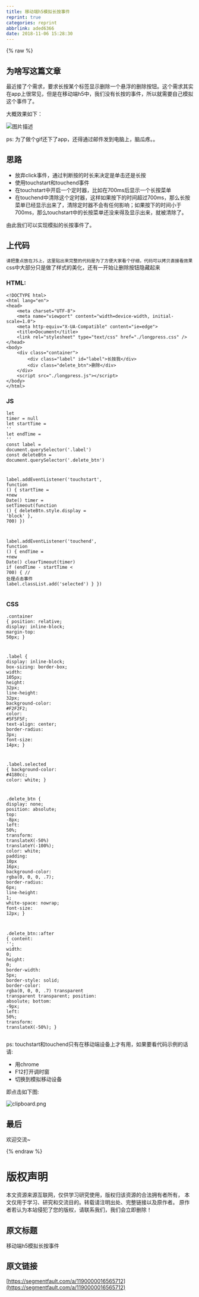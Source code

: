 ```yaml
---
title: 移动端h5模拟长按事件
reprint: true
categories: reprint
abbrlink: aded6366
date: 2018-11-06 15:28:30
---
```


{% raw %}
<h2 id="articleHeader0">&#x4E3A;&#x5565;&#x5199;&#x8FD9;&#x7BC7;&#x6587;&#x7AE0;</h2><p>&#x6700;&#x8FD1;&#x63A5;&#x4E86;&#x4E2A;&#x9700;&#x6C42;&#xFF0C;&#x8981;&#x6C42;&#x957F;&#x6309;&#x67D0;&#x4E2A;&#x6807;&#x7B7E;&#x663E;&#x793A;&#x5220;&#x9664;&#x4E00;&#x4E2A;&#x60AC;&#x6D6E;&#x7684;&#x5220;&#x9664;&#x6309;&#x94AE;&#x3002;&#x8FD9;&#x4E2A;&#x9700;&#x6C42;&#x5176;&#x5B9E;&#x5728;app&#x4E0A;&#x5F88;&#x5E38;&#x89C1;&#xFF0C;&#x4F46;&#x662F;&#x5728;&#x79FB;&#x52A8;&#x7AEF;h5&#x4E2D;&#xFF0C;&#x6211;&#x4EEC;&#x6CA1;&#x6709;&#x957F;&#x6309;&#x7684;&#x4E8B;&#x4EF6;&#xFF0C;&#x6240;&#x4EE5;&#x5C31;&#x9700;&#x8981;&#x81EA;&#x5DF1;&#x6A21;&#x62DF;&#x8FD9;&#x4E2A;&#x4E8B;&#x4EF6;&#x4E86;&#x3002;</p><p>&#x5927;&#x6982;&#x6548;&#x679C;&#x5982;&#x4E0B;&#xFF1A;</p><p><span class="img-wrap"><img data-src="/img/bVbhFBD?w=480&amp;h=853" src="https://static.alili.tech/img/bVbhFBD?w=480&amp;h=853" alt="&#x56FE;&#x7247;&#x63CF;&#x8FF0;" title="&#x56FE;&#x7247;&#x63CF;&#x8FF0;" style="cursor:pointer;display:inline"></span></p><p>ps: &#x4E3A;&#x4E86;&#x505A;&#x4E2A;gif&#x8FD8;&#x4E0B;&#x4E86;app&#xFF0C;&#x8FD8;&#x5F97;&#x901A;&#x8FC7;&#x90AE;&#x4EF6;&#x53D1;&#x5230;&#x7535;&#x8111;&#x4E0A;&#xFF0C;&#x8111;&#x74DC;&#x75BC;&#x3002;&#x3002;</p><h2 id="articleHeader1">&#x601D;&#x8DEF;</h2><ul><li>&#x653E;&#x5F03;click&#x4E8B;&#x4EF6;&#xFF0C;&#x901A;&#x8FC7;&#x5224;&#x65AD;&#x6309;&#x7684;&#x65F6;&#x957F;&#x6765;&#x51B3;&#x5B9A;&#x662F;&#x5355;&#x51FB;&#x8FD8;&#x662F;&#x957F;&#x6309;</li><li>&#x4F7F;&#x7528;touchstart&#x548C;touchend&#x4E8B;&#x4EF6;</li><li>&#x5728;touchstart&#x4E2D;&#x5F00;&#x542F;&#x4E00;&#x4E2A;&#x5B9A;&#x65F6;&#x5668;&#xFF0C;&#x6BD4;&#x5982;&#x5728;700ms&#x540E;&#x663E;&#x793A;&#x4E00;&#x4E2A;&#x957F;&#x6309;&#x83DC;&#x5355;</li><li>&#x5728;touchend&#x4E2D;&#x6E05;&#x9664;&#x8FD9;&#x4E2A;&#x5B9A;&#x65F6;&#x5668;&#xFF0C;&#x8FD9;&#x6837;&#x5982;&#x679C;&#x6309;&#x4E0B;&#x7684;&#x65F6;&#x95F4;&#x8D85;&#x8FC7;700ms&#xFF0C;&#x90A3;&#x4E48;&#x957F;&#x6309;&#x83DC;&#x5355;&#x5DF2;&#x7ECF;&#x663E;&#x793A;&#x51FA;&#x6765;&#x4E86;&#xFF0C;&#x6E05;&#x9664;&#x5B9A;&#x65F6;&#x5668;&#x4E0D;&#x4F1A;&#x6709;&#x4EFB;&#x4F55;&#x5F71;&#x54CD;&#xFF1B;&#x5982;&#x679C;&#x6309;&#x4E0B;&#x7684;&#x65F6;&#x95F4;&#x5C0F;&#x4E8E;700ms&#xFF0C;&#x90A3;&#x4E48;touchstart&#x4E2D;&#x7684;&#x957F;&#x6309;&#x83DC;&#x5355;&#x8FD8;&#x6CA1;&#x6765;&#x5F97;&#x53CA;&#x663E;&#x793A;&#x51FA;&#x6765;&#xFF0C;&#x5C31;&#x88AB;&#x6E05;&#x9664;&#x4E86;&#x3002;</li></ul><p>&#x7531;&#x6B64;&#x6211;&#x4EEC;&#x53EF;&#x4EE5;&#x5B9E;&#x73B0;&#x6A21;&#x62DF;&#x7684;&#x957F;&#x6309;&#x4E8B;&#x4EF6;&#x4E86;&#x3002;</p><h2 id="articleHeader2">&#x4E0A;&#x4EE3;&#x7801;</h2><p><code>&#x8BF7;&#x628A;&#x91CD;&#x70B9;&#x653E;&#x5728;JS&#x4E0A;&#xFF0C;&#x8FD9;&#x91CC;&#x8D34;&#x51FA;&#x6765;&#x5B8C;&#x6574;&#x7684;&#x4EE3;&#x7801;&#x662F;&#x4E3A;&#x4E86;&#x65B9;&#x4FBF;&#x5927;&#x5BB6;&#x770B;&#x4E2A;&#x4ED4;&#x7EC6;&#xFF0C;&#x4EE3;&#x7801;&#x53EF;&#x4EE5;&#x62F7;&#x8D1D;&#x76F4;&#x63A5;&#x770B;&#x6548;&#x679C;</code><br>css&#x4E2D;&#x5927;&#x90E8;&#x5206;&#x53EA;&#x662F;&#x505A;&#x4E86;&#x6837;&#x5F0F;&#x7684;&#x7F8E;&#x5316;&#xFF0C;&#x8FD8;&#x6709;&#x4E00;&#x5F00;&#x59CB;&#x8BA9;&#x5220;&#x9664;&#x6309;&#x94AE;&#x9690;&#x85CF;&#x8D77;&#x6765;</p><h3 id="articleHeader3">HTML:</h3><div class="widget-codetool" style="display:none"><div class="widget-codetool--inner"><span class="selectCode code-tool" data-toggle="tooltip" data-placement="top" title="" data-original-title="&#x5168;&#x9009;"></span> <span type="button" class="copyCode code-tool" data-toggle="tooltip" data-placement="top" data-clipboard-text="&lt;!DOCTYPE html&gt;
&lt;html lang=&quot;en&quot;&gt;
&lt;head&gt;
    &lt;meta charset=&quot;UTF-8&quot;&gt;
    &lt;meta name=&quot;viewport&quot; content=&quot;width=device-width, initial-scale=1.0&quot;&gt;
    &lt;meta http-equiv=&quot;X-UA-Compatible&quot; content=&quot;ie=edge&quot;&gt;
    &lt;title&gt;Document&lt;/title&gt;
    &lt;link rel=&quot;stylesheet&quot; type=&quot;text/css&quot; href=&quot;./longpress.css&quot; /&gt;
&lt;/head&gt;
&lt;body&gt;
    &lt;div class=&quot;container&quot;&gt;
        &lt;div class=&quot;label&quot; id=&quot;label&quot;&gt;&#x957F;&#x6309;&#x6211;&lt;/div&gt;
        &lt;div class=&quot;delete_btn&quot;&gt;&#x5220;&#x9664;&lt;/div&gt;
    &lt;/div&gt;
    &lt;script src=&quot;./longpress.js&quot;&gt;&lt;/script&gt;
&lt;/body&gt;
&lt;/html&gt;" title="" data-original-title="&#x590D;&#x5236;"></span> <span type="button" class="saveToNote code-tool" data-toggle="tooltip" data-placement="top" title="" data-original-title="&#x653E;&#x8FDB;&#x7B14;&#x8BB0;"></span></div></div><pre class="hljs xml"><code><span class="hljs-meta">&lt;!DOCTYPE html&gt;</span>
<span class="hljs-tag">&lt;<span class="hljs-name">html</span> <span class="hljs-attr">lang</span>=<span class="hljs-string">&quot;en&quot;</span>&gt;</span>
<span class="hljs-tag">&lt;<span class="hljs-name">head</span>&gt;</span>
    <span class="hljs-tag">&lt;<span class="hljs-name">meta</span> <span class="hljs-attr">charset</span>=<span class="hljs-string">&quot;UTF-8&quot;</span>&gt;</span>
    <span class="hljs-tag">&lt;<span class="hljs-name">meta</span> <span class="hljs-attr">name</span>=<span class="hljs-string">&quot;viewport&quot;</span> <span class="hljs-attr">content</span>=<span class="hljs-string">&quot;width=device-width, initial-scale=1.0&quot;</span>&gt;</span>
    <span class="hljs-tag">&lt;<span class="hljs-name">meta</span> <span class="hljs-attr">http-equiv</span>=<span class="hljs-string">&quot;X-UA-Compatible&quot;</span> <span class="hljs-attr">content</span>=<span class="hljs-string">&quot;ie=edge&quot;</span>&gt;</span>
    <span class="hljs-tag">&lt;<span class="hljs-name">title</span>&gt;</span>Document<span class="hljs-tag">&lt;/<span class="hljs-name">title</span>&gt;</span>
    <span class="hljs-tag">&lt;<span class="hljs-name">link</span> <span class="hljs-attr">rel</span>=<span class="hljs-string">&quot;stylesheet&quot;</span> <span class="hljs-attr">type</span>=<span class="hljs-string">&quot;text/css&quot;</span> <span class="hljs-attr">href</span>=<span class="hljs-string">&quot;./longpress.css&quot;</span> /&gt;</span>
<span class="hljs-tag">&lt;/<span class="hljs-name">head</span>&gt;</span>
<span class="hljs-tag">&lt;<span class="hljs-name">body</span>&gt;</span>
    <span class="hljs-tag">&lt;<span class="hljs-name">div</span> <span class="hljs-attr">class</span>=<span class="hljs-string">&quot;container&quot;</span>&gt;</span>
        <span class="hljs-tag">&lt;<span class="hljs-name">div</span> <span class="hljs-attr">class</span>=<span class="hljs-string">&quot;label&quot;</span> <span class="hljs-attr">id</span>=<span class="hljs-string">&quot;label&quot;</span>&gt;</span>&#x957F;&#x6309;&#x6211;<span class="hljs-tag">&lt;/<span class="hljs-name">div</span>&gt;</span>
        <span class="hljs-tag">&lt;<span class="hljs-name">div</span> <span class="hljs-attr">class</span>=<span class="hljs-string">&quot;delete_btn&quot;</span>&gt;</span>&#x5220;&#x9664;<span class="hljs-tag">&lt;/<span class="hljs-name">div</span>&gt;</span>
    <span class="hljs-tag">&lt;/<span class="hljs-name">div</span>&gt;</span>
    <span class="hljs-tag">&lt;<span class="hljs-name">script</span> <span class="hljs-attr">src</span>=<span class="hljs-string">&quot;./longpress.js&quot;</span>&gt;</span><span class="undefined"></span><span class="hljs-tag">&lt;/<span class="hljs-name">script</span>&gt;</span>
<span class="hljs-tag">&lt;/<span class="hljs-name">body</span>&gt;</span>
<span class="hljs-tag">&lt;/<span class="hljs-name">html</span>&gt;</span></code></pre><h3 id="articleHeader4">JS</h3><div class="widget-codetool" style="display:none"><div class="widget-codetool--inner"><span class="selectCode code-tool" data-toggle="tooltip" data-placement="top" title="" data-original-title="&#x5168;&#x9009;"></span> <span type="button" class="copyCode code-tool" data-toggle="tooltip" data-placement="top" data-clipboard-text="let timer = null
let startTime = &apos;&apos;
let endTime = &apos;&apos;
const label = document.querySelector(&apos;.label&apos;)
const deleteBtn = document.querySelector(&apos;.delete_btn&apos;)

label.addEventListener(&apos;touchstart&apos;, function () {
  startTime = +new Date()
  timer = setTimeout(function () {
    deleteBtn.style.display = &apos;block&apos;
  }, 700)
})

label.addEventListener(&apos;touchend&apos;, function () {
  endTime = +new Date()
  clearTimeout(timer)
  if (endTime - startTime &lt; 700) {
    // &#x5904;&#x7406;&#x70B9;&#x51FB;&#x4E8B;&#x4EF6;
    label.classList.add(&apos;selected&apos;)
  }
})
" title="" data-original-title="&#x590D;&#x5236;"></span> <span type="button" class="saveToNote code-tool" data-toggle="tooltip" data-placement="top" title="" data-original-title="&#x653E;&#x8FDB;&#x7B14;&#x8BB0;"></span></div></div><pre class="hljs javascript"><code><span class="hljs-keyword">let</span> timer = <span class="hljs-literal">null</span>
<span class="hljs-keyword">let</span> startTime = <span class="hljs-string">&apos;&apos;</span>
<span class="hljs-keyword">let</span> endTime = <span class="hljs-string">&apos;&apos;</span>
<span class="hljs-keyword">const</span> label = <span class="hljs-built_in">document</span>.querySelector(<span class="hljs-string">&apos;.label&apos;</span>)
<span class="hljs-keyword">const</span> deleteBtn = <span class="hljs-built_in">document</span>.querySelector(<span class="hljs-string">&apos;.delete_btn&apos;</span>)

label.addEventListener(<span class="hljs-string">&apos;touchstart&apos;</span>, <span class="hljs-function"><span class="hljs-keyword">function</span> (<span class="hljs-params"></span>) </span>{
  startTime = +<span class="hljs-keyword">new</span> <span class="hljs-built_in">Date</span>()
  timer = setTimeout(<span class="hljs-function"><span class="hljs-keyword">function</span> (<span class="hljs-params"></span>) </span>{
    deleteBtn.style.display = <span class="hljs-string">&apos;block&apos;</span>
  }, <span class="hljs-number">700</span>)
})

label.addEventListener(<span class="hljs-string">&apos;touchend&apos;</span>, <span class="hljs-function"><span class="hljs-keyword">function</span> (<span class="hljs-params"></span>) </span>{
  endTime = +<span class="hljs-keyword">new</span> <span class="hljs-built_in">Date</span>()
  clearTimeout(timer)
  <span class="hljs-keyword">if</span> (endTime - startTime &lt; <span class="hljs-number">700</span>) {
    <span class="hljs-comment">// &#x5904;&#x7406;&#x70B9;&#x51FB;&#x4E8B;&#x4EF6;</span>
    label.classList.add(<span class="hljs-string">&apos;selected&apos;</span>)
  }
})
</code></pre><h3 id="articleHeader5">CSS</h3><div class="widget-codetool" style="display:none"><div class="widget-codetool--inner"><span class="selectCode code-tool" data-toggle="tooltip" data-placement="top" title="" data-original-title="&#x5168;&#x9009;"></span> <span type="button" class="copyCode code-tool" data-toggle="tooltip" data-placement="top" data-clipboard-text=".container {
    position: relative;
    display: inline-block;
    margin-top: 50px;
}

.label {
    display: inline-block;
    box-sizing: border-box;
    width: 105px;
    height: 32px;
    line-height: 32px;
    background-color: #F2F2F2;
    color: #5F5F5F;
    text-align: center;
    border-radius: 3px;
    font-size: 14px;
}

.label.selected {
    background-color: #4180cc;
    color: white;
}

.delete_btn {
    display: none;
    position: absolute;
    top: -8px;
    left: 50%;
    transform: translateX(-50%) translateY(-100%);
    color: white;
    padding: 10px 16px;
    background-color: rgba(0, 0, 0, .7);
    border-radius: 6px;
    line-height: 1;
    white-space: nowrap;
    font-size: 12px;
}

.delete_btn::after {
    content: &apos;&apos;;
    width: 0;
    height: 0;
    border-width: 5px;
    border-style: solid;
    border-color: rgba(0, 0, 0, .7) transparent transparent transparent;
    position: absolute;
    bottom: -9px;
    left: 50%;
    transform: translateX(-50%);
}
" title="" data-original-title="&#x590D;&#x5236;"></span> <span type="button" class="saveToNote code-tool" data-toggle="tooltip" data-placement="top" title="" data-original-title="&#x653E;&#x8FDB;&#x7B14;&#x8BB0;"></span></div></div><pre class="hljs css"><code><span class="hljs-selector-class">.container</span> {
    <span class="hljs-attribute">position</span>: relative;
    <span class="hljs-attribute">display</span>: inline-block;
    <span class="hljs-attribute">margin-top</span>: <span class="hljs-number">50px</span>;
}

<span class="hljs-selector-class">.label</span> {
    <span class="hljs-attribute">display</span>: inline-block;
    <span class="hljs-attribute">box-sizing</span>: border-box;
    <span class="hljs-attribute">width</span>: <span class="hljs-number">105px</span>;
    <span class="hljs-attribute">height</span>: <span class="hljs-number">32px</span>;
    <span class="hljs-attribute">line-height</span>: <span class="hljs-number">32px</span>;
    <span class="hljs-attribute">background-color</span>: <span class="hljs-number">#F2F2F2</span>;
    <span class="hljs-attribute">color</span>: <span class="hljs-number">#5F5F5F</span>;
    <span class="hljs-attribute">text-align</span>: center;
    <span class="hljs-attribute">border-radius</span>: <span class="hljs-number">3px</span>;
    <span class="hljs-attribute">font-size</span>: <span class="hljs-number">14px</span>;
}

<span class="hljs-selector-class">.label</span><span class="hljs-selector-class">.selected</span> {
    <span class="hljs-attribute">background-color</span>: <span class="hljs-number">#4180cc</span>;
    <span class="hljs-attribute">color</span>: white;
}

<span class="hljs-selector-class">.delete_btn</span> {
    <span class="hljs-attribute">display</span>: none;
    <span class="hljs-attribute">position</span>: absolute;
    <span class="hljs-attribute">top</span>: -<span class="hljs-number">8px</span>;
    <span class="hljs-attribute">left</span>: <span class="hljs-number">50%</span>;
    <span class="hljs-attribute">transform</span>: <span class="hljs-built_in">translateX</span>(-50%) <span class="hljs-built_in">translateY</span>(-100%);
    <span class="hljs-attribute">color</span>: white;
    <span class="hljs-attribute">padding</span>: <span class="hljs-number">10px</span> <span class="hljs-number">16px</span>;
    <span class="hljs-attribute">background-color</span>: <span class="hljs-built_in">rgba</span>(0, 0, 0, .7);
    <span class="hljs-attribute">border-radius</span>: <span class="hljs-number">6px</span>;
    <span class="hljs-attribute">line-height</span>: <span class="hljs-number">1</span>;
    <span class="hljs-attribute">white-space</span>: nowrap;
    <span class="hljs-attribute">font-size</span>: <span class="hljs-number">12px</span>;
}

<span class="hljs-selector-class">.delete_btn</span><span class="hljs-selector-pseudo">::after</span> {
    <span class="hljs-attribute">content</span>: <span class="hljs-string">&apos;&apos;</span>;
    <span class="hljs-attribute">width</span>: <span class="hljs-number">0</span>;
    <span class="hljs-attribute">height</span>: <span class="hljs-number">0</span>;
    <span class="hljs-attribute">border-width</span>: <span class="hljs-number">5px</span>;
    <span class="hljs-attribute">border-style</span>: solid;
    <span class="hljs-attribute">border-color</span>: <span class="hljs-built_in">rgba</span>(0, 0, 0, .7) transparent transparent transparent;
    <span class="hljs-attribute">position</span>: absolute;
    <span class="hljs-attribute">bottom</span>: -<span class="hljs-number">9px</span>;
    <span class="hljs-attribute">left</span>: <span class="hljs-number">50%</span>;
    <span class="hljs-attribute">transform</span>: <span class="hljs-built_in">translateX</span>(-50%);
}
</code></pre><p>ps: touchstart&#x548C;touchend&#x53EA;&#x6709;&#x5728;&#x79FB;&#x52A8;&#x7AEF;&#x8BBE;&#x5907;&#x4E0A;&#x624D;&#x6709;&#x7528;&#xFF0C;&#x5982;&#x679C;&#x8981;&#x770B;&#x4EE3;&#x7801;&#x793A;&#x4F8B;&#x7684;&#x8BDD;&#x8BF7;:</p><ul><li>&#x7528;chrome</li><li>F12&#x6253;&#x5F00;&#x8C03;&#x65F6;&#x7A97;</li><li>&#x5207;&#x6362;&#x5230;&#x6A21;&#x62DF;&#x79FB;&#x52A8;&#x8BBE;&#x5907;</li></ul><p>&#x5373;&#x70B9;&#x51FB;&#x5982;&#x4E0B;&#x56FE;:</p><p><span class="img-wrap"><img data-src="/img/bVbhFCW?w=565&amp;h=505" src="https://static.alili.tech/img/bVbhFCW?w=565&amp;h=505" alt="clipboard.png" title="clipboard.png" style="cursor:pointer;display:inline"></span></p><h2 id="articleHeader6">&#x6700;&#x540E;</h2><p>&#x6B22;&#x8FCE;&#x4EA4;&#x6D41;~</p>
{% endraw %}

# 版权声明
本文资源来源互联网，仅供学习研究使用，版权归该资源的合法拥有者所有，
本文仅用于学习、研究和交流目的。转载请注明出处、完整链接以及原作者。
原作者若认为本站侵犯了您的版权，请联系我们，我们会立即删除！

## 原文标题
移动端h5模拟长按事件

## 原文链接
[https://segmentfault.com/a/1190000016565712](https://segmentfault.com/a/1190000016565712)

